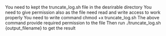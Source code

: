 You need to kept the truncate_log.sh file in the desrirable directory 
You need to give permission also as the file need read and write access to work properly
You need to write command chmod +x truncate_log.sh
The above command provide required permission to the file
Then run ./truncate_log.sh {output_filename} to get the result
